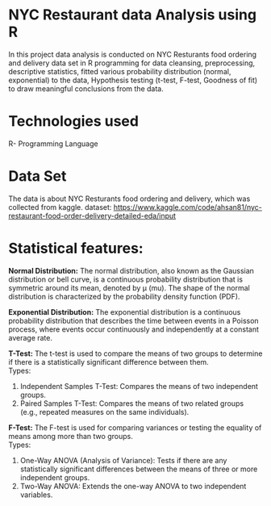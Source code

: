 # NYC Restaurant data Analysis using R

In this project data analysis is conducted on NYC Resturants food ordering and delivery data set in R programming for data cleansing, preprocessing, descriptive statistics, fitted various probability distribution (normal, exponential) to the data, Hypothesis testing (t-test, F-test, Goodness of fit) to draw meaningful conclusions from the data.

# Technologies used

R- Programming Language

# Data Set

The data is about NYC Resturants food ordering and delivery, which was collected from kaggle. dataset: 
https://www.kaggle.com/code/ahsan81/nyc-restaurant-food-order-delivery-detailed-eda/input

# Statistical features:

**Normal Distribution:** The normal distribution, also known as the Gaussian distribution or bell curve, is a continuous probability distribution that is symmetric around its mean, denoted by μ (mu). The shape of the normal distribution is characterized by the probability density function (PDF).

**Exponential Distribution:** The exponential distribution is a continuous probability distribution that describes the time between events in a Poisson process, where events occur continuously and independently at a constant average rate.

**T-Test:** The t-test is used to compare the means of two groups to determine if there is a statistically significant difference between them.\
Types:
1. Independent Samples T-Test: Compares the means of two independent groups.
2. Paired Samples T-Test: Compares the means of two related groups (e.g., repeated measures on the same individuals).

**F-Test:** The F-test is used for comparing variances or testing the equality of means among more than two groups.\
Types:
1. One-Way ANOVA (Analysis of Variance): Tests if there are any statistically significant differences between the means of three or more independent groups.
2. Two-Way ANOVA: Extends the one-way ANOVA to two independent variables.
